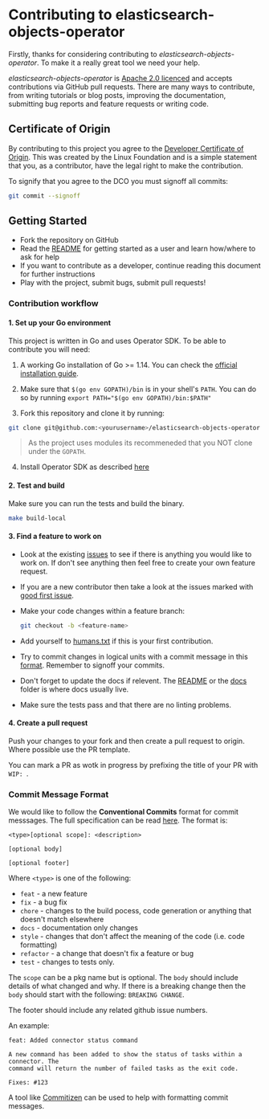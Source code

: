 # Contributing to elasticsearch-objects-operator

Firstly, thanks for considering contributing to *elasticsearch-objects-operator*. To make it a really
great tool we need your help.

*elasticsearch-objects-operator* is [Apache 2.0 licenced](LICENSE) and accepts contributions via GitHub
pull requests. There are many ways to contribute, from writing tutorials or blog posts,
improving the documentation, submitting bug reports and feature requests or writing code.


## Certificate of Origin

By contributing to this project you agree to the [Developer Certificate of
Origin](https://developercertificate.org/). This was created by the Linux
Foundation and is a simple statement that you, as a contributor, have the legal
right to make the contribution.

To signify that you agree to the DCO you must signoff all commits:

```bash
git commit --signoff
```

## Getting Started

- Fork the repository on GitHub
- Read the [README](README.md) for getting started as a user and learn how/where to ask for help
- If you want to contribute as a developer, continue reading this document for further instructions
- Play with the project, submit bugs, submit pull requests!

### Contribution workflow

#### 1. Set up your Go environment

This project is written in Go and uses Operator SDK. To be able to contribute you will need:

1. A working Go installation of Go >= 1.14. You can check the
[official installation guide](https://golang.org/doc/install).

2. Make sure that `$(go env GOPATH)/bin` is in your shell's `PATH`. You can do so by
   running `export PATH="$(go env GOPATH)/bin:$PATH"`

3. Fork this repository and clone it by running:

```bash
git clone git@github.com:<yourusername>/elasticsearch-objects-operator.git
```

> As the project uses modules its recommeneded that you NOT clone under the `GOPATH`.

4. Install Operator SDK as described [here](https://github.com/operator-framework/operator-sdk)

#### 2. Test and build

Make sure you can run the tests and build the binary.

```bash
make build-local
```

#### 3. Find a feature to work on

- Look at the existing [issues](https://github.com/90poe/elasticsearch-objects-operator/issues) to see if there is anything
you would like to work on. If don't see anything then feel free to create your own feature request.

- If you are a new contributor then take a look at the issues marked
with [good first issue](https://github.com/90poe/elasticsearch-objects-operator/labels/good%20first%20issue).

- Make your code changes within a feature branch:

    ```bash
    git checkout -b <feature-name>
    ```

- Add yourself to [humans.txt](humans.txt) if this is your first contribution.

- Try to commit changes in logical units with a commit message in this [format](#format-of-the-commit-message). Remember
to signoff your commits.

- Don't forget to update the docs if relevent. The [README](README.md) or the [docs](docs/) folder is where docs usually live.

- Make sure the tests pass and that there are no linting problems.

#### 4. Create a pull request

Push your changes to your fork and then create a pull request to origin. Where possible use the PR template.

You can mark a PR as wotk in progress by prefixing the title of your PR with `WIP: `.


### Commit Message Format

We would like to follow the **Conventional Commits** format for commit messsages. The full specification can be
read [here](https://www.conventionalcommits.org/en/v1.0.0-beta.3/). The format is:

```
<type>[optional scope]: <description>

[optional body]

[optional footer]
```

Where `<type>` is one of the following:
* `feat` - a new feature
* `fix` - a bug fix
* `chore` - changes to the build pocess, code generation or anything that doesn't match elsewhere
* `docs` - documentation only changes
* `style` - changes that don't affect the meaning of the code (i.e. code formatting)
* `refactor` - a change that doesn't fix a feature or bug
* `test` - changes to tests only.

The `scope` can be a pkg name but is optional.
The `body` should include details of what changed and why. If there is a breaking change then the `body` should start with the
following: `BREAKING CHANGE`.

The footer should include any related github issue numbers.

An example:

```text
feat: Added connector status command

A new command has been added to show the status of tasks within a connector. The
command will return the number of failed tasks as the exit code.

Fixes: #123
```

A tool like [Commitizen](https://github.com/commitizen/cz-cli) can be used to help with formatting commit messages.
